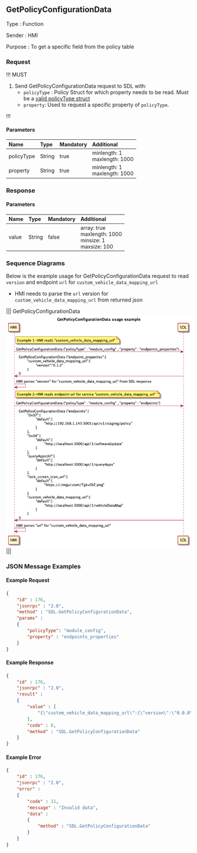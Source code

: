 ## GetPolicyConfigurationData

Type
: Function

Sender
: HMI

Purpose
: To get a specific field from the policy table


### Request

!!! MUST
 
1. Send GetPolicyConfigurationData request to SDL with: 
    * `policyType` : Policy Struct for which property needs to be read. Must be a [valid policyType struct](https://github.com/smartdevicelink/sdl_core/blob/master/src/components/policy/policy_regular/include/policy/policy_table/types.h#L288)
    * `property`: Used to request a specific property of `policyType`.

!!!


#### Parameters

|Name|Type|Mandatory|Additional|
|:---|:---|:--------|:---------|
|policyType|String|true|minlength: 1<br>maxlength: 1000|
|property|String|true|minlength: 1<br>maxlength: 1000|

### Response

#### Parameters

|Name|Type|Mandatory|Additional|
|:---|:---|:--------|:---------|
|value|String|false|array: true<br>maxlength: 1000<br>minsize: 1<br>maxsize: 100|
 

### Sequence Diagrams

Below is the example usage for GetPolicyConfigurationData request to read `version` and endpoint `url` for `custom_vehicle_data_mapping_url`

* HMI needs to parse the `url` version for `custom_vehicle_data_mapping_url` from returned json 

|||
GetPolicyConfigurationData
![GetPolicyConfigurationData](./assets/GetPolicyConfigurationData.png)
|||

### JSON Message Examples

#### Example Request

```json
{
	"id" : 176,
	"jsonrpc" : "2.0",
	"method" : "SDL.GetPolicyConfigurationData",
	"params" :
	{
		"policyType": "module_config",
		"property" : "endpoints_properties"
	}
}
```

#### Example Response

```json
{
	"id" : 176,
	"jsonrpc" : "2.0",
	"result" :
	{
		"value" : [
			"{\"custom_vehicle_data_mapping_url\":{\"version\":\"0.0.0\"}}"
		],
		"code" : 0,
		"method" : "SDL.GetPolicyConfigurationData"
	}
}
```

#### Example Error

```json
{
	"id" : 176,
	"jsonrpc" : "2.0",
	"error" :
	{
		"code" : 11,
		"message" : "Invalid data",
		"data" :
		{
			"method" : "SDL.GetPolicyConfigurationData"
		}
	}
}
```
